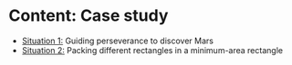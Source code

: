 # Content: Case study

-   [Situation 1:](casestudy.pdf) Guiding perseverance to discover Mars
-   [Situation 2:](casestudy.pdf) Packing different rectangles in a minimum-area rectangle

